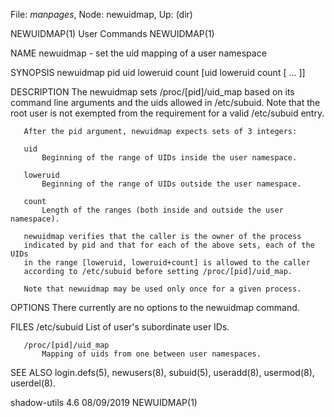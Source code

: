File: *manpages*,  Node: newuidmap,  Up: (dir)

NEWUIDMAP(1)                     User Commands                    NEWUIDMAP(1)



NAME
       newuidmap - set the uid mapping of a user namespace

SYNOPSIS
       newuidmap pid uid loweruid count [uid loweruid count [ ... ]]

DESCRIPTION
       The newuidmap sets /proc/[pid]/uid_map based on its command line
       arguments and the uids allowed in /etc/subuid. Note that the root user
       is not exempted from the requirement for a valid /etc/subuid entry.

       After the pid argument, newuidmap expects sets of 3 integers:

       uid
           Beginning of the range of UIDs inside the user namespace.

       loweruid
           Beginning of the range of UIDs outside the user namespace.

       count
           Length of the ranges (both inside and outside the user namespace).

       newuidmap verifies that the caller is the owner of the process
       indicated by pid and that for each of the above sets, each of the UIDs
       in the range [loweruid, loweruid+count] is allowed to the caller
       according to /etc/subuid before setting /proc/[pid]/uid_map.

       Note that newuidmap may be used only once for a given process.

OPTIONS
       There currently are no options to the newuidmap command.

FILES
       /etc/subuid
           List of user's subordinate user IDs.

       /proc/[pid]/uid_map
           Mapping of uids from one between user namespaces.

SEE ALSO
       login.defs(5), newusers(8), subuid(5), useradd(8), usermod(8),
       userdel(8).



shadow-utils 4.6                  08/09/2019                      NEWUIDMAP(1)
